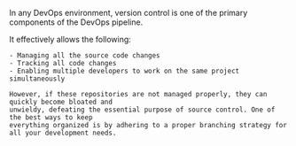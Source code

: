In any DevOps environment, version control is one of the primary components of the DevOps pipeline. 

It effectively allows the following:
~~~
- Managing all the source code changes
- Tracking all code changes
- Enabling multiple developers to work on the same project simultaneously

However, if these repositories are not managed properly, they can quickly become bloated and
unwieldy, defeating the essential purpose of source control. One of the best ways to keep
everything organized is by adhering to a proper branching strategy for all your development needs.
~~~

